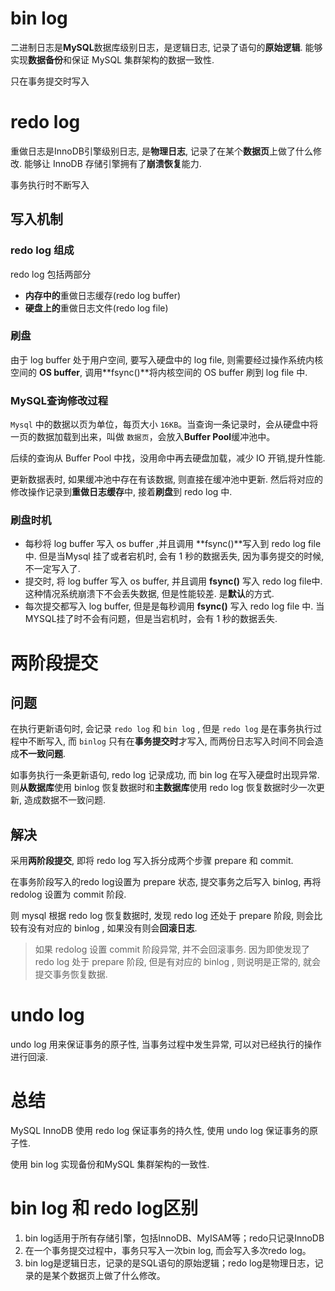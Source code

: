 # bin log

二进制日志是**MySQL**数据库级别日志，是逻辑日志, 记录了语句的**原始逻辑**. 能够实现**数据备份**和保证 MySQL 集群架构的数据一致性.

只在事务提交时写入

# redo log

重做日志是InnoDB引擎级别日志, 是**物理日志**, 记录了在某个**数据页**上做了什么修改. 能够让 InnoDB 存储引擎拥有了**崩溃恢复**能力.

事务执行时不断写入

## 写入机制

### redo log 组成

redo log 包括两部分

- **内存中的**重做日志缓存(redo log buffer)
- **硬盘上的**重做日志文件(redo log file)

### 刷盘

由于 log buffer 处于用户空间, 要写入硬盘中的 log file, 则需要经过操作系统内核空间的 **OS buffer**, 调用**fsync()**将内核空间的 OS buffer 刷到 log file 中.

### MySQL查询修改过程

`Mysql` 中的数据以页为单位，每页大小 `16KB`。当查询一条记录时，会从硬盘中将一页的数据加载到出来，叫做 `数据页`，会放入**Buffer Pool**缓冲池中。

后续的查询从 Buffer Pool 中找，没用命中再去硬盘加载，减少 IO 开销,提升性能.

更新数据表时, 如果缓冲池中存在有该数据, 则直接在缓冲池中更新. 然后将对应的修改操作记录到**重做日志缓存**中, 接着**刷盘**到 redo log 中.

### 刷盘时机

- 每秒将 log buffer 写入 os buffer ,并且调用 **fsync()**写入到 redo log file中. 但是当Mysql 挂了或者宕机时, 会有 1 秒的数据丢失, 因为事务提交的时候, 不一定写入了.
- 提交时, 将 log buffer 写入 os buffer, 并且调用 **fsync()** 写入 redo log file中. 这种情况系统崩溃下不会丢失数据, 但是性能较差. 是**默认**的方式.
- 每次提交都写入 log buffer, 但是是每秒调用 **fsync()** 写入 redo log file 中. 当 MYSQL挂了时不会有问题，但是当宕机时，会有 1 秒的数据丢失.

# 两阶段提交

## 问题

在执行更新语句时, 会记录 `redo log` 和 `bin log` , 但是 `redo log` 是在事务执行过程中不断写入, 而 `binlog` 只有在**事务提交时**才写入, 而两份日志写入时间不同会造成**不一致问题**.

如事务执行一条更新语句, redo log 记录成功, 而 bin log 在写入硬盘时出现异常. 则**从数据库**使用 binlog 恢复数据时和**主数据库**使用 redo log 恢复数据时少一次更新, 造成数据不一致问题.

## 解决

采用**两阶段提交**, 即将 redo log 写入拆分成两个步骤 prepare 和 commit.

在事务阶段写入的redo log设置为 prepare 状态, 提交事务之后写入 binlog, 再将 redolog 设置为 commit 阶段.

则 mysql 根据 redo log 恢复数据时, 发现 redo log 还处于 prepare 阶段, 则会比较有没有对应的 binlog , 如果没有则会**回滚日志**.

> 如果 redolog 设置 commit 阶段异常, 并不会回滚事务. 因为即使发现了 redo log 处于 prepare 阶段, 但是有对应的 binlog , 则说明是正常的, 就会提交事务恢复数据.

# undo log

undo log 用来保证事务的原子性, 当事务过程中发生异常, 可以对已经执行的操作进行回滚.

# 总结

MySQL InnoDB  使用 redo log 保证事务的持久性, 使用 undo log 保证事务的原子性.

使用 bin log 实现备份和MySQL 集群架构的一致性.

# bin log 和 redo log区别

1. bin log适用于所有存储引擎，包括InnoDB、MyISAM等；redo只记录InnoDB
2. 在一个事务提交过程中，事务只写入一次bin log, 而会写入多次redo log。
3. bin log是逻辑日志，记录的是SQL语句的原始逻辑；redo log是物理日志，记录的是某个数据页上做了什么修改。

